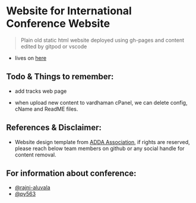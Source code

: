 # Website for International Conference Website

> Plain old static html website deployed using gh-pages and content edited by gitpod or vscode

- lives on [here](https://aihpc.cf/)

## Todo & Things to remember:

- add tracks web page

- when upload new content to vardhaman cPanel, we can delete config, cName and ReadME files.

## References & Disclaimer:

- Website design template from [ADDA Association](http://adda-association.org/), if rights are reserved, please reach below team members on github or any social handle for content removal.

## For information about conference:

- [@rajni-aluvala](https://github.com/rajni-aluvala)
- [@py563](https://github.com/py563)
